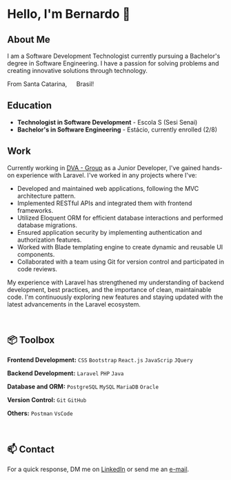 # Hello, I'm Bernardo 👋

## About Me

I am a Software Development Technologist currently pursuing a Bachelor's degree in Software Engineering. I have a passion for solving problems and creating innovative solutions through technology.

From Santa Catarina, <img src="https://hatscripts.github.io/circle-flags/flags/br.svg" width="14"> Brasil!

## Education

- **Technologist in Software Development** - Escola S (Sesi Senai)
- **Bachelor's in Software Engineering** - Estácio, currently enrolled (2/8)

## Work

Currently working in <a href="https://www.grupodva.com.br/">DVA - Group</a> as a Junior Developer, I've gained hands-on experience with Laravel. I've worked in any projects where I've:

- Developed and maintained web applications, following the MVC architecture pattern.
- Implemented RESTful APIs and integrated them with frontend frameworks.
- Utilized Eloquent ORM for efficient database interactions and performed database migrations.
- Ensured application security by implementing authentication and authorization features.
- Worked with Blade templating engine to create dynamic and reusable UI components.
- Collaborated with a team using Git for version control and participated in code reviews.

My experience with Laravel has strengthened my understanding of backend development, best practices, and the importance of clean, maintainable code. I'm continuously exploring new features and staying updated with the latest advancements in the Laravel ecosystem.
 
</br>
 
## 📦 Toolbox

**Frontend Development:** `CSS` `Bootstrap` `React.js` `JavaScrip` `JQuery`

**Backend Development:** `Laravel` `PHP` `Java`

**Database and ORM:** `PostgreSQL` `MySQL` `MariaDB` `Oracle`
 
**Version Control:** `Git` `GitHub` 

**Others:** `Postman` `VsCode`
 
</br>

## 📫 Contact

 For a quick response, DM me on [LinkedIn](https://www.linkedin.com/in/bernardo-augusto-08868220b/) or send me an [e-mail](mailto:bernardomtt2@gmail.com).